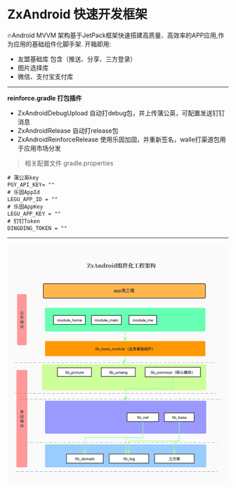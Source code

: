 # ZxAndroid 快速开发框架
🔥Android MVVM 架构基于JetPack框架快速搭建高质量、高效率的APP应用,作为应用的基础组件化脚手架.
开箱即用:
- 友盟基础库 包含（推送、分享、三方登录）
- 图片选择库
- 微信、支付宝支付库
---
__reinforce.gradle 打包插件__
- ZxAndroidDebugUpload 自动打debug包，并上传蒲公英，可配置发送钉钉消息
- ZxAndroidRelease  自动打release包
- ZxAndroidReinforceRelease  使用乐固加固，并重新签名，walle打渠道包用于应用市场分发
>相关配置文件 gradle.properties
``` 
# 蒲公英key
PGY_API_KEY= ""
# 乐固AppId
LEGU_APP_ID = ""
# 乐固AppKey
LEGU_APP_KEY = ""
# 钉钉Token
DINGDING_TOKEN = ""
``` 
---

![ZxAndroid](/image/ZxAndroid.jpg)